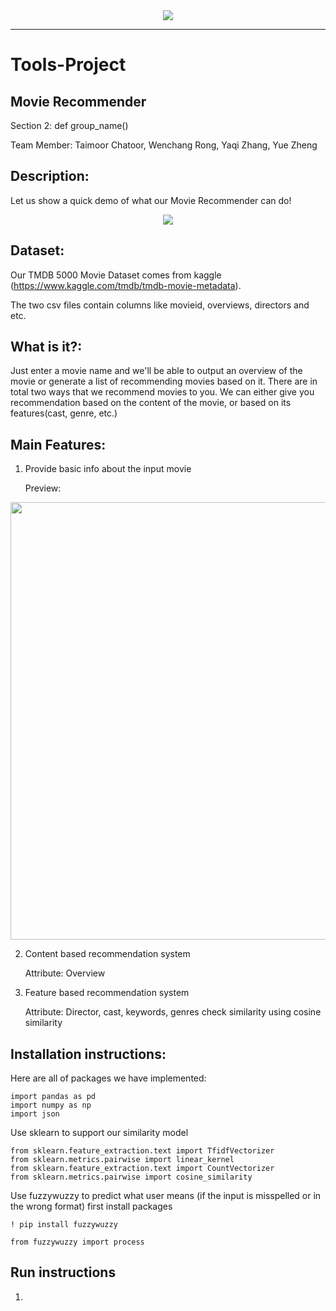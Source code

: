 <div align="center">
  <img src="https://pbs.twimg.com/media/DtYt8ywWwAA4xk0.jpg"><br>
</div>

-----------------
# Tools-Project

## Movie Recommender
Section 2: def group_name()

Team Member: Taimoor Chatoor, Wenchang Rong, Yaqi Zhang, Yue Zheng

## Description:
Let us show a quick demo of what our Movie Recommender can do!
<div align="center">
  <img src="https://media.giphy.com/media/24FIiakadcnXfy3GR6/giphy.gif"><br>
</div>


## Dataset:
Our TMDB 5000 Movie Dataset comes from kaggle (https://www.kaggle.com/tmdb/tmdb-movie-metadata).

The two csv files contain columns like movieid, overviews, directors and etc.

## What is it?:
Just enter a movie name and we'll be able to output an overview of the movie or generate a list of recommending movies based on it. There are in total two ways that we recommend movies to you. We can either give you recommendation based on the content of the movie, or based on its features(cast, genre, etc.)

## Main Features:
1. Provide basic info about the input movie

	Preview:

<div align="center">
  <img src="https://i.imgur.com/Zc8xzIU.png" width="700"><br>
</div>

2. Content based recommendation system

	Attribute: Overview

3. Feature based recommendation system

	Attribute: Director, cast, keywords, genres
	check similarity using cosine similarity

## Installation instructions:

Here are all of packages we have implemented:
```
import pandas as pd
import numpy as np
import json
```
Use sklearn to support our similarity model
```
from sklearn.feature_extraction.text import TfidfVectorizer
from sklearn.metrics.pairwise import linear_kernel
from sklearn.feature_extraction.text import CountVectorizer
from sklearn.metrics.pairwise import cosine_similarity
```
Use fuzzywuzzy to predict what user means (if the input is misspelled or in the wrong format)
first install packages
```
! pip install fuzzywuzzy
```
```
from fuzzywuzzy import process
```
## Run instructions
1.



